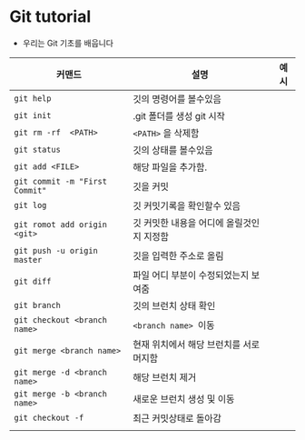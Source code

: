 # Git tutorial

* 우리는 Git 기초를 배웁니다



| 커맨드                         | 설명                                      | 예시 |
| ------------------------------ | ----------------------------------------- | ---- |
| `git help`                     | 깃의 명령어를 볼수있음                    |      |
| `git init`                     | .git 폴더를 생성 git 시작                 |      |
| `git rm -rf  <PATH>`           | `<PATH>` 을 삭제함                        |      |
| `git status`                   | 깃의 상태를 볼수있음                      |      |
| `git add <FILE>`               | 해당 파일을 추가함.                       |      |
| `git commit -m "First Commit"` | 깃을 커밋                                 |      |
| `git log`                      | 깃 커밋기록을 확인할수 있음               |      |
| `git romot add origin <git>`   | 깃 커밋한 내용을 어디에 올릴것인지 지정함 |      |
| `git push -u origin master`    | 깃을 입력한 주소로 올림                   |      |
| `git diff`                     | 파일 어디 부분이 수정되었는지 보여줌      |      |
| `git branch`                   | 깃의 브런치 상태 확인                     |      |
| `git checkout <branch name>`   | `<branch name> `이동                      |      |
| `git merge <branch name>`      | 현재 위치에서 해당 브런치를 서로 머지함   |      |
| `git merge -d <branch name>`   | 해당 브런치 제거                          |      |
| `git merge -b <branch name>`   | 새로운 브런치 생성 및 이동                |      |
| `git checkout -f`              | 최근 커밋상태로 돌아감                    |      |
|                                |                                           |      |



